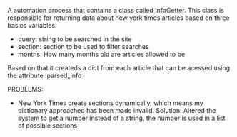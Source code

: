 A automation process that contains a class called InfoGetter.
This class is responsible for returning data about new york times articles based on three basics variables:
- query: string to be searched in the site
- section: section to be used to filter searches
- months: How many months old are articles allowed to be

Based on that it createds a dict from each article that can be acessed using the attribute .parsed_info

PROBLEMS: 
- New York Times create sections dynamically, which means my dictionary approached has been made invalid. Solution: Altered the system to get a number instead of a string, the number is used in a list of possible sections